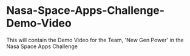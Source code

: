 # Nasa-Space-Apps-Challenge-Demo-Video
This will contain the Demo Video for the Team, 'New Gen Power' in the Nasa Space Apps Challenge
